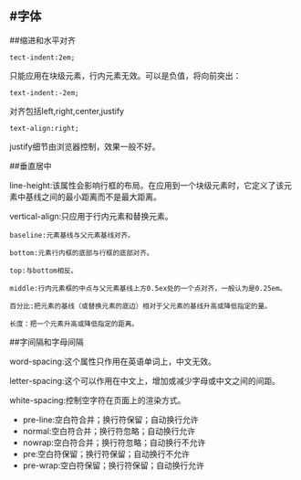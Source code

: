 #字体
---
##缩进和水平对齐

	tect-indent:2em;

只能应用在块级元素，行内元素无效。可以是负值，将向前突出：

	text-indent:-2em;

对齐包括left,right,center,justify

	text-align:right;

justify细节由浏览器控制，效果一般不好。

##垂直居中

line-height:该属性会影响行框的布局。在应用到一个块级元素时，它定义了该元素中基线之间的最小距离而不是最大距离。

vertical-align:只应用于行内元素和替换元素。

	baseline:元素基线与父元素基线对齐。

	bottom:元素行内框的底部与行框的底部对齐。

	top:与bottom相反。

	middle:行内元素框的中点与父元素基线上方0.5ex处的一个点对齐，一般认为是0.25em。

	百分比:把元素的基线（或替换元素的底边）相对于父元素的基线升高或降低指定的量。

	长度：把一个元素升高或降低指定的距离。

##字间隔和字母间隔

word-spacing:这个属性只作用在英语单词上，中文无效。

letter-spacing:这个可以作用在中文上，增加或减少字母或中文之间的间距。

white-spacing:控制空字符在页面上的渲染方式。

- pre-line:空白符合并；换行符保留；自动换行允许
- normal:空白符合并；换行符忽略；自动换行允许
- nowrap:空白符合并；换行符忽略；自动换行不允许
- pre:空白符保留；换行符保留；自动换行不允许
- pre-wrap:空白符保留；换行符保留；自动换行允许